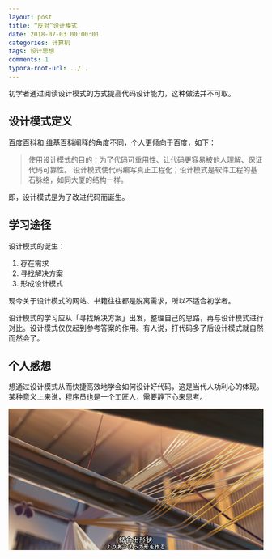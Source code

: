 ```yaml
---
layout: post
title: “反对”设计模式
date: 2018-07-03 00:00:01
categories: 计算机
tags: 设计思想
comments: 1
typora-root-url: ../..
---
```




初学者通过阅读设计模式的方式提高代码设计能力，这种做法并不可取。

## 设计模式定义

[百度百科](https://baike.baidu.com/item/%E8%AE%BE%E8%AE%A1%E6%A8%A1%E5%BC%8F)和[ 维基百科](https://zh.wikipedia.org/zh-hans/%E8%AE%BE%E8%AE%A1%E6%A8%A1%E5%BC%8F_(%E8%AE%A1%E7%AE%97%E6%9C%BA))阐释的角度不同，个人更倾向于百度，如下：

> 使用设计模式的目的：为了代码可重用性、让代码更容易被他人理解、保证代码可靠性。 设计模式使代码编写真正工程化；设计模式是软件工程的基石脉络，如同大厦的结构一样。 

即，设计模式是为了改进代码而诞生。

## 学习途径

设计模式的诞生：

1. 存在需求
2. 寻找解决方案
3. 形成设计模式

现今关于设计模式的网站、书籍往往都是脱离需求，所以不适合初学者。

设计模式的学习应从「寻找解决方案」出发，整理自己的思路，再与设计模式进行对比。设计模式仅仅起到参考答案的作用。有人说，打代码多了后设计模式就自然而然会了。

## 个人感想

想通过设计模式从而快捷高效地学会如何设计好代码，这是当代人功利心的体现。某种意义上来说，程序员也是一个工匠人，需要静下心来思考。

![1540572875628](/assets/blog_res/1540572875628.png)